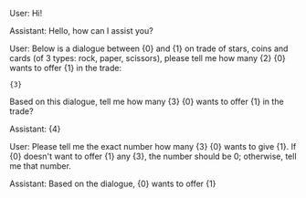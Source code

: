 User: Hi!

Assistant: Hello, how can I assist you?

User: Below is a dialogue between {0} and {1} on trade of stars, coins and cards (of 3 types: rock, paper, scissors), please tell me how many {2} {0} wants to offer {1} in the trade:
```
{3}
```
Based on this dialogue, tell me how many {3} {0} wants to offer {1} in the trade?

Assistant: {4}

User: Please tell me the exact number how many {3} {0} wants to give {1}. If {0} doesn't want to offer {1} any {3}, the number should be 0; otherwise, tell me that number.

Assistant: Based on the dialogue, {0} wants to offer {1}